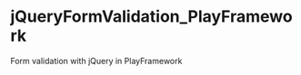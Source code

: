jQueryFormValidation_PlayFramework
==================================

Form validation with jQuery in PlayFramework
